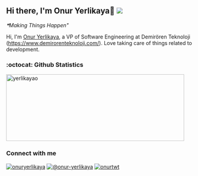 ## Hi there, I'm Onur Yerlikaya👋 ![](https://komarev.com/ghpvc/?username=yerlikayao&color=green&&style=flat)
<!--STARTS_HERE_QUOTE_README-->
<i>❝Making Things Happen"</i>
<!--ENDS_HERE_QUOTE_README-->

Hi, I'm [Onur Yerlikaya](https://linkedin.com/in/onuryerlikaya), a VP of Software Engineering at Demirören Teknoloji (https://www.demirorenteknoloji.com/). Love taking care of things related to development.

### :octocat: Github Statistics
<p align="left">
<img  src="https://github-readme-stats.vercel.app/api?username=yerlikayao&show_icons=true&theme=radical" alt="yerlikayao" width="480" height="180" />
<!-- <img src="https://github-readme-stats.vercel.app/api/top-langs/?username=yerlikayao&layout=compact&hide=html&theme=radical" alt="yerlikayao"/> -->
</p>

### Connect with me 
<a href="https://linkedin.com/in/onuryerlikaya" target="blank"><img align="center" src="https://img.shields.io/badge/linkedin-%230077B5.svg?&style=for-the-badge&logo=linkedin&logoColor=white" alt="onuryerlikaya" /></a>
<a href="https://medium.com/@onur-yerlikaya" target="blank"><img align="center" src="https://img.shields.io/badge/medium-%2312100E.svg?&style=for-the-badge&logo=medium&logoColor=white" alt="@onur-yerlikaya" /></a>
<a href="https://twitter.com/onurtwt" target="blank"><img align="center" src="https://img.shields.io/badge/Twitter-1DA1F2?style=for-the-badge&logo=twitter&logoColor=white" alt="onurtwt" /></a>

